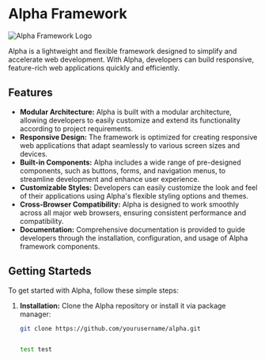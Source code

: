 # Alpha Framework

![Alpha Framework Logo](alpha_logo.png)

Alpha is a lightweight and flexible framework designed to simplify and accelerate web development. With Alpha, developers can build responsive, feature-rich web applications quickly and efficiently.

## Features

- **Modular Architecture:** Alpha is built with a modular architecture, allowing developers to easily customize and extend its functionality according to project requirements.
- **Responsive Design:** The framework is optimized for creating responsive web applications that adapt seamlessly to various screen sizes and devices.
- **Built-in Components:** Alpha includes a wide range of pre-designed components, such as buttons, forms, and navigation menus, to streamline development and enhance user experience.
- **Customizable Styles:** Developers can easily customize the look and feel of their applications using Alpha's flexible styling options and themes.
- **Cross-Browser Compatibility:** Alpha is designed to work smoothly across all major web browsers, ensuring consistent performance and compatibility.
- **Documentation:** Comprehensive documentation is provided to guide developers through the installation, configuration, and usage of Alpha framework components.

## Getting Starteds

To get started with Alpha, follow these simple steps:

1. **Installation:** Clone the Alpha repository or install it via package manager:
   ```bash
   git clone https://github.com/yourusername/alpha.git


   test test

